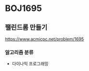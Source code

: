 # BOJ1695

## 팰린드롬 만들기

<a href="https://www.acmicpc.net/problem/1695">https://www.acmicpc.net/problem/1695</a>

### 알고리즘 분류

- 다이나믹 프로그래밍

